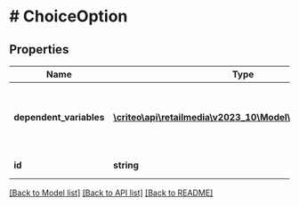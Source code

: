 # # ChoiceOption

## Properties

Name | Type | Description | Notes
------------ | ------------- | ------------- | -------------
**dependent_variables** | [**\criteo\api\retailmedia\v2023_10\Model\TemplateVariable[]**](TemplateVariable.md) | Template variables unblocked when the option is chosen |
**id** | **string** | The id of the option |

[[Back to Model list]](../../README.md#models) [[Back to API list]](../../README.md#endpoints) [[Back to README]](../../README.md)
